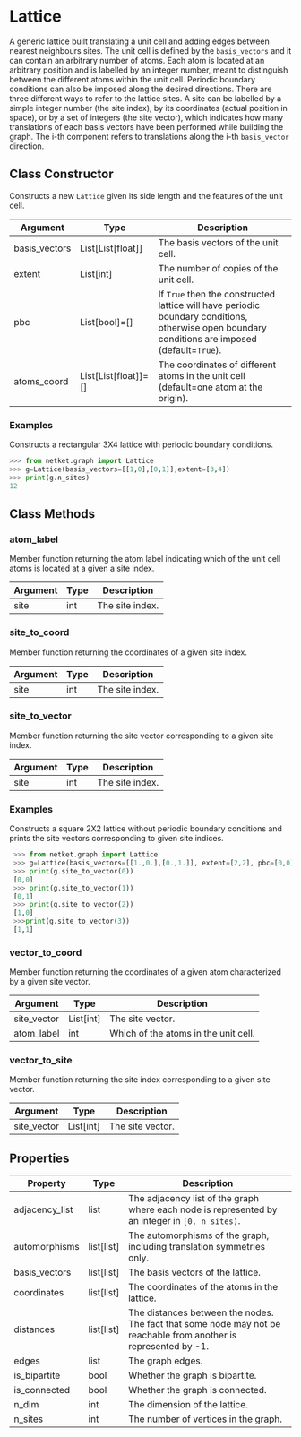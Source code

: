 # Lattice
A generic lattice built translating a unit cell and adding edges between nearest neighbours sites.
                             The unit cell is defined by the ``basis_vectors`` and it can contain an arbitrary number of atoms.
                             Each atom is located at an arbitrary position and is labelled by an integer number,
                             meant to distinguish between the different atoms within the unit cell.
                             Periodic boundary conditions can also be imposed along the desired directions.
                             There are three different ways to refer to the lattice sites. A site can be labelled
                             by a simple integer number (the site index), by its coordinates (actual position in space),
                             or by a set of integers (the site vector), which indicates how many
                             translations of each basis vectors have been performed while building the
                             graph. The i-th component refers to translations along the i-th ``basis_vector`` direction.

## Class Constructor
Constructs a new ``Lattice`` given its side length and the features of the unit cell.

|  Argument   |        Type        |                                                                    Description                                                                    |
|-------------|--------------------|---------------------------------------------------------------------------------------------------------------------------------------------------|
|basis_vectors|List[List[float]]   |The basis vectors of the unit cell.                                                                                                                |
|extent       |List[int]           |The number of copies of the unit cell.                                                                                                             |
|pbc          |List[bool]=[]       |If ``True`` then the constructed lattice will have periodic boundary conditions, otherwise open boundary conditions are imposed (default=``True``).|
|atoms_coord  |List[List[float]]=[]|The coordinates of different atoms in the unit cell (default=one atom at the origin).                                                              |

### Examples
Constructs a rectangular 3X4 lattice with periodic boundary conditions.

```python
>>> from netket.graph import Lattice
>>> g=Lattice(basis_vectors=[[1,0],[0,1]],extent=[3,4])
>>> print(g.n_sites)
12

```



## Class Methods 
### atom_label
Member function returning the atom label indicating which of the unit cell atoms is located at a given a site index.

|Argument|Type|  Description  |
|--------|----|---------------|
|site    |int |The site index.|

### site_to_coord
Member function returning the coordinates of a given site index.

|Argument|Type|  Description  |
|--------|----|---------------|
|site    |int |The site index.|

### site_to_vector
Member function returning the site vector corresponding to a given site index.

|Argument|Type|  Description  |
|--------|----|---------------|
|site    |int |The site index.|

### Examples
Constructs a square 2X2 lattice without periodic boundary conditions and prints the site vectors corresponding to given site indices.

```python
 >>> from netket.graph import Lattice
 >>> g=Lattice(basis_vectors=[[1.,0.],[0.,1.]], extent=[2,2], pbc=[0,0])
 >>> print(g.site_to_vector(0))
 [0,0]
 >>> print(g.site_to_vector(1))
 [0,1]
 >>> print(g.site_to_vector(2))
 [1,0]
 >>>print(g.site_to_vector(3))
 [1,1]

  ```

### vector_to_coord
Member function returning the coordinates of a given atom characterized by a
given site vector.

| Argument  |  Type   |            Description             |
|-----------|---------|------------------------------------|
|site_vector|List[int]|The site vector.                    |
|atom_label |int      |Which of the atoms in the unit cell.|

### vector_to_site
Member function returning the site index corresponding to a given site vector.

| Argument  |  Type   |  Description   |
|-----------|---------|----------------|
|site_vector|List[int]|The site vector.|

## Properties

|   Property   |      Type       |                                                        Description                                                        |
|--------------|-----------------|---------------------------------------------------------------------------------------------------------------------------|
|adjacency_list|       list      | The adjacency list of the graph where each node is           represented by an integer in `[0, n_sites)`.                 |
|automorphisms |       list[list]| The automorphisms of the graph,           including translation symmetries only.                                          |
|basis_vectors |       list[list]| The basis vectors of the lattice.                                                                                         |
|coordinates   |       list[list]| The coordinates of the atoms in the lattice.                                                                              |
|distances     |       list[list]| The distances between the nodes. The fact that some node           may not be reachable from another is represented by -1.|
|edges         |       list      | The graph edges.                                                                                                          |
|is_bipartite  |       bool      | Whether the graph is bipartite.                                                                                           |
|is_connected  |       bool      | Whether the graph is connected.                                                                                           |
|n_dim         |       int       | The dimension of the lattice.                                                                                             |
|n_sites       |       int       | The number of vertices in the graph.                                                                                      |

